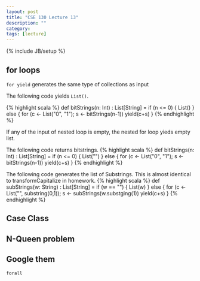 ```yaml
---
layout: post
title: "CSE 130 Lecture 13"
description: ""
category: 
tags: [lecture]
---
```

{% include JB/setup %}

## for loops

`for yield` generates the same type of collections as input

The following code yields `List()`.

{% highlight scala %}
def bitStrings(n: Int) : List[String] =
  if (n <= 0) { List() } else {
    for (c <- List("0", "1");
         s <- bitStrings(n-1))
    yield(c+s)
}
{% endhighlight %}

If any of the input of nested loop is empty, the nested for loop yieds empty list.

The following code returns bitstrings.
{% highlight scala %}
def bitStrings(n: Int) : List[String] =
  if (n <= 0) { List("") } else {
    for (c <- List("0", "1");
         s <- bitStrings(n-1))
    yield(c+s)
}
{% endhighlight %}

The following code generates the list of Substrings.
This is almost identical to transformCapitalize in homework.
{% highlight scala %}
def subStrings(w: String) : List[String] =
  if (w == "") { List(w) } else {
    for (c <- List("", substring(0,1));
         s <- subStrings(w.substging(1))
    yield(c+s)
}
{% endhighlight %}

## Case Class

## N-Queen problem

## Google them

`forall`




